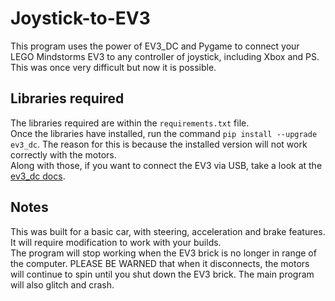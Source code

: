 # Joystick-to-EV3
This program uses the power of EV3_DC and Pygame to connect your LEGO Mindstorms EV3 to any controller of joystick, including Xbox and PS.  
This was once very difficult but now it is possible.

## Libraries required
The libraries required are within the `requirements.txt` file.  
Once the libraries have installed, run the command `pip install --upgrade ev3_dc`. The reason for this is because the installed version will not work correctly with the motors.  
Along with those, if you want to connect the EV3 via USB, take a look at the [ev3_dc docs](https://ev3-dc.readthedocs.io/en/latest/examples_ev3.html#connect-with-the-ev3-device).  

## Notes  
This was built for a basic car, with steering, acceleration and brake features. It will require modification to work with your builds.  
The program will stop working when the EV3 brick is no longer in range of the computer. PLEASE BE WARNED that when it disconnects, the motors will continue to spin until you shut down the EV3 brick. The main program will also glitch and crash.
